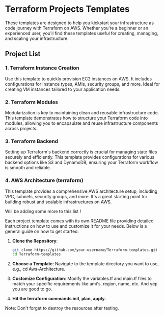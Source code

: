 # Terraform Projects Templates

  These templates are designed to help you kickstart your infrastructure as code journey with Terraform on AWS. Whether you're a beginner or an experienced user, you'll find these templates useful for creating, managing, and scaling your infrastructure.

## Project List


### 1. Terraform Instance Creation
Use this template to quickly provision EC2 instances on AWS. It includes configurations for instance types, AMIs, security groups, and more. Ideal for creating VM instances tailored to your application needs.

### 2. Terraform Modules
Modularization is key to maintaining clean and reusable infrastructure code. This template demonstrates how to structure your Terraform code into modules, allowing you to encapsulate and reuse infrastructure components across projects.

### 3. Terraform Backend
Setting up Terraform's backend correctly is crucial for managing state files securely and efficiently. This template provides configurations for various backend options like S3 and DynamoDB, ensuring your Terraform workflow is smooth and reliable.

### 4. AWS Architecture (terraform)
This template provides a comprehensive AWS architecture setup, including VPC, subnets, security groups, and more. It's a great starting point for building robust and scalable infrastructures on AWS.


Will be adding some more to this list !

Each project template comes with its own README file providing detailed instructions on how to use and customize it for your needs. Below is a general guide on how to get started:

1. **Clone the Repository**:
   ```bash
   git clone https://github.com/your-username/Terraform-templates.git
   cd Terraform-templates
    ```
2. **Choose a Template**:
Navigate to the template directory you want to use, e.g., cd Aws-Architecture.
3. **Customize Configuration**:
Modify the variables.tf and main.tf files to match your specific requirements like ami's, region, name, etc.
And yep you are good to go.

4. **Hit the terraform commands init, plan, apply.** 

Note: Don't forget to destroy the resources after testing.